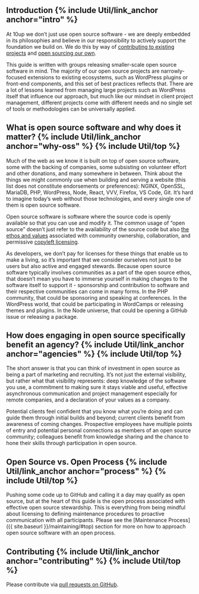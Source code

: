<h2 id="intro" class="anchor-heading">Introduction {% include Util/link_anchor anchor="intro" %}</h2>

At 10up we don’t just use open source software - we are deeply embedded in its philosophies and believe in our responsibility to actively support the foundation we build on. We do this by way of [contributing to existing projects](https://10up.com/giving-back) and [open sourcing our own](https://github.com/10up).

This guide is written with groups releasing smaller-scale open source software in mind. The majority of our open source projects are narrowly-focused extensions to existing ecosystems, such as WordPress plugins or front-end components, and this set of best practices reflects that. There are a lot of lessons learned from managing large projects such as WordPress itself that influence our approach, but much like our mindset in client project management, different projects come with different needs and no single set of tools or methodologies can be universally applied.

<h2 id="why-oss" class="anchor-heading">What is open source software and why does it matter? {% include Util/link_anchor anchor="why-oss" %} {% include Util/top %}</h2>

Much of the web as we know it is built on top of open source software, some with the backing of companies, some subsisting on volunteer effort and other donations, and many somewhere in between. Think about the things we might commonly use when building and serving a website (this list does not constitute endorsements or preferences): NGINX, OpenSSL, MariaDB, PHP, WordPress, Node, React, VVV, Firefox, VS Code, Git. It’s hard to imagine today’s web without those technologies, and every single one of them is open source software.

Open source software is software where the source code is openly available so that you can use and modify it. The common usage of “open source” doesn’t just refer to the availability of the source code but also [the ethos and values](https://10up.github.io/Open-Source-Best-Practices/#process) associated with community ownership, collaboration, and permissive [copyleft licensing](https://www.gnu.org/licenses/copyleft.en.html).

As developers, we don’t pay for licenses for these things that enable us to make a living, so it’s important that we consider ourselves not just to be users but also active and engaged stewards. Because open source software typically involves communities as a part of the open source ethos, that doesn’t mean you have to immerse yourself in making changes to the software itself to support it - sponsorship and contribution to software and their respective communities can come in many forms. In the PHP community, that could be sponsoring and speaking at conferences. In the WordPress world, that could be participating in WordCamps or releasing themes and plugins. In the Node universe, that could be opening a GitHub issue or releasing a package.


<h2 id="agencies" class="anchor-heading">How does engaging in open source specifically benefit an agency? {% include Util/link_anchor anchor="agencies" %} {% include Util/top %}</h2>

The short answer is that you can think of investment in open source as being a part of marketing and recruiting. It’s not just the external visibility, but rather what that visibility represents: deep knowledge of the software you use, a commitment to making sure it stays viable and useful, effective asynchronous communication and project management especially for remote companies, and a declaration of your values as a company.

Potential clients feel confident that you know what you’re doing and can guide them through initial builds and beyond; current clients benefit from awareness of coming changes. Prospective employees have multiple points of entry and potential personal connections as members of an open source community; colleagues benefit from knowledge sharing and the chance to hone their skills through participation in open source.

<h2 id="process" class="anchor-heading">Open Source vs. Open Process {% include Util/link_anchor anchor="process" %} {% include Util/top %}</h2>

Pushing some code up to GitHub and calling it a day may qualify as open source, but at the heart of this guide is the open process associated with effective open source stewardship. This is everything from being mindful about licensing to defining maintenance procedures to proactive communication with all participants. Please see the [Maintenance Process]({{ site.baseurl }}/maintaining/#top) section for more on how to approach open source software with an open process.

<h2 id="process" class="anchor-heading">Contributing {% include Util/link_anchor anchor="contributing" %} {% include Util/top %}</h2>

Please contribute via [pull requests on GitHub](https://github.com/10up/Open-Source-Best-Practices).
